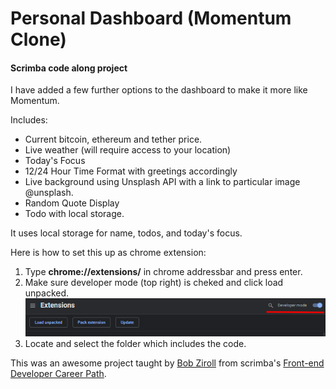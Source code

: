 # Personal Dashboard (Momentum Clone)

#### Scrimba code along project

I have added a few further options to the dashboard to make it more like Momentum.

Includes:
- Current bitcoin, ethereum and tether price.
- Live weather (will require access to your location)
- Today's Focus
- 12/24 Hour Time Format with greetings accordingly
- Live background using Unsplash API with a link to particular image @unsplash.
- Random Quote Display
- Todo with local storage.

It uses local storage for name, todos, and today's focus.

Here is how to set this up as chrome extension:
1.   Type **chrome://extensions/** in chrome addressbar and press enter.
2.   Make sure developer mode (top right) is cheked and click load unpacked.![Custom Chrome extension setup](./images/extension.png)
3.   Locate and select the folder which includes the code.

This was an awesome project taught by [Bob Ziroll](https://github.com/bobziroll) from scrimba's [Front-end Developer Career Path](https://scrimba.com/learn/frontend).
